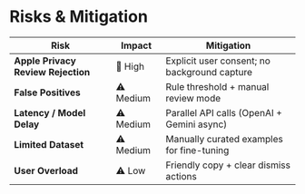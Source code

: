 # Risks & Mitigation

| Risk | Impact | Mitigation |
|------|---------|-------------|
| **Apple Privacy Review Rejection** | 🚨 High | Explicit user consent; no background capture |
| **False Positives** | ⚠️ Medium | Rule threshold + manual review mode |
| **Latency / Model Delay** | ⚠️ Medium | Parallel API calls (OpenAI + Gemini async) |
| **Limited Dataset** | ⚠️ Medium | Manually curated examples for fine-tuning |
| **User Overload** | ⚠️ Low | Friendly copy + clear dismiss actions |

